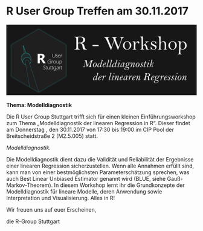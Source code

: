 # R User Group Treffen am 30.11.2017

![](diagnostik/LearnR/images/header2.png)

**Thema: Modelldiagnostik**

Die R User Group Stuttgart trifft sich für einen kleinen Einführungsworkshop zum Thema „Modelldiagnostik der linearen Regression in R“. Dieser findet am Donnerstag , den 30.11.2017 von 17:30 bis 19:00 im CIP Pool der Breitscheidstraße 2 (M2.5.005) statt.  


*Modelldiagnostik.*

Die Modelldiagnostik dient dazu die Validität und Reliabilität der Ergebnisse einer linearen Regression sicherzustellen. Wenn alle Annahmen erfüllt sind, kann man von einer bestmöglichsten Parameterschätzung sprechen, was auch Best Linear Unbiased Estimator genannt wird (BLUE, siehe Gauß-Markov-Theorem). In diesem Workshop lernt ihr die Grundkonzepte der Modelldiagnostik für lineare Modelle, deren Anwendung sowie Interpretation und Visualisierung. Alles in R!

Wir freuen uns auf euer Erscheinen, 

die R-Group Stuttgart

